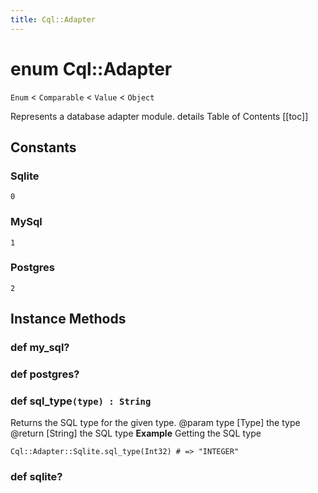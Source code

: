 ```yaml
---
title: Cql::Adapter
---
```


# enum Cql::Adapter

`Enum` < `Comparable` < `Value` < `Object`

Represents a database adapter module. details Table of Contents \[\[toc]]

## Constants

### Sqlite

```crystal
0
```

### MySql

```crystal
1
```

### Postgres

```crystal
2
```

## Instance Methods

### def my\_sql?

### def postgres?

### def sql\_type`(type) : String`

Returns the SQL type for the given type. @param type \[Type] the type @return \[String] the SQL type **Example** Getting the SQL type

```crystal
Cql::Adapter::Sqlite.sql_type(Int32) # => "INTEGER"
```

### def sqlite?
